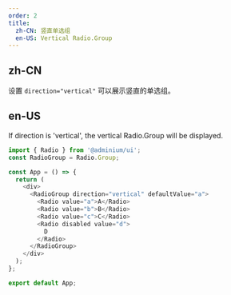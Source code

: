 ```yaml
---
order: 2
title:
  zh-CN: 竖直单选组
  en-US: Vertical Radio.Group
---
```


## zh-CN

设置 `direction="vertical"` 可以展示竖直的单选组。

## en-US

If direction is 'vertical', the vertical Radio.Group will be displayed.

```js
import { Radio } from '@adminium/ui';
const RadioGroup = Radio.Group;

const App = () => {
  return (
    <div>
      <RadioGroup direction="vertical" defaultValue="a">
        <Radio value="a">A</Radio>
        <Radio value="b">B</Radio>
        <Radio value="c">C</Radio>
        <Radio disabled value="d">
          D
        </Radio>
      </RadioGroup>
    </div>
  );
};

export default App;
```
